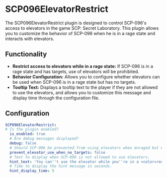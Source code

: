# SCP096ElevatorRestrict
The SCP096ElevatorRestrict plugin is designed to control SCP-096's access to elevators in the game SCP: Secret Laboratory. This plugin allows you to customize the behavior of SCP-096 when he is in a rage state and interacts with elevators.

## Functionality
- **Restrict access to elevators while in a rage state:** If SCP-096 is in a rage state and has targets, use of elevators will be prohibited.
- **Behavior Configuration:** Allows you to configure whether elevators can be used when SCP-096 is in a rage state but has no targets.
- **Tooltip Text:** Displays a tooltip text to the player if they are not allowed to use the elevators, and allows you to customize this message and display time through the configuration file.

## Configuration
```yml
SCP096ElevatorRestrict:
# Is the plugin enabled?
  is_enabled: true
  # Are debug messages displayed?
  debug: false
  # Should SCP-096 be prevented from using elevators when enraged but without targets?
  prevent_elevator_use_when_no_targets: false
  # Text to display when SCP-096 is not allowed to use elevators.
  hint_text: 'You can''t use the elevator while you''re in a <color=red>rage</color>!'
  # Time to display the hint message in seconds.
  hint_display_time: 5
```